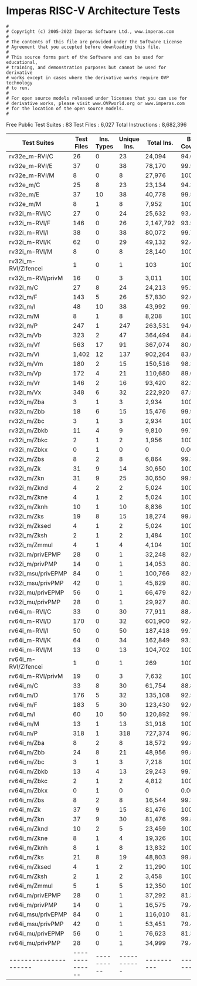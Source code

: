 # Imperas RISC-V Architecture Tests

    #
    # Copyright (c) 2005-2022 Imperas Software Ltd., www.imperas.com
    #
    # The contents of this file are provided under the Software License
    # Agreement that you accepted before downloading this file.
    #
    # This source forms part of the Software and can be used for educational,
    # training, and demonstration purposes but cannot be used for derivative
    # works except in cases where the derivative works require OVP technology
    # to run.
    #
    # For open source models released under licenses that you can use for
    # derivative works, please visit www.OVPworld.org or www.imperas.com
    # for the location of the open source models.
    #
    

Free Public Test Suites : 83
Test Files              : 6,027
Total Instructions      : 8,682,396

| Test Suites           |   Test Files   | Ins. Types | Unique Ins. | Total Ins. | Basic Coverage | Extended Coverage |
| --------------------- | -------------- | ---------- | ----------- | ---------- | -------------- | ----------------- |
| rv32e_m-RVI/C         |             26 |          0 |          23 |     24,094 |         94.60% |             55.94 |
| rv32e_m-RVI/E         |             37 |          0 |          38 |     78,170 |         99.57% |             80.18 |
| rv32e_m-RVI/M         |              8 |          0 |           8 |     27,976 |        100.00% |             83.40 |
| rv32e_m/C             |             25 |          8 |          23 |     23,134 |         94.32% |                   |
| rv32e_m/E             |             37 |         10 |          38 |     40,778 |         99.57% |                   |
| rv32e_m/M             |              8 |          1 |           8 |      7,952 |        100.00% |                   |
| rv32i_m-RVI/C         |             27 |          0 |          24 |     25,632 |         93.41% |             59.55 |
| rv32i_m-RVI/F         |            146 |          0 |          26 |  2,147,792 |         93.53% |                   |
| rv32i_m-RVI/I         |             38 |          0 |          38 |     80,072 |         99.72% |             83.31 |
| rv32i_m-RVI/K         |             62 |          0 |          29 |     49,132 |         92.41% |             57.77 |
| rv32i_m-RVI/M         |              8 |          0 |           8 |     28,140 |        100.00% |             84.84 |
| rv32i_m-RVI/Zifencei  |              1 |          0 |           1 |        103 |        100.00% |            100.00 |
| rv32i_m-RVI/privM     |             16 |          0 |           3 |      3,011 |        100.00% |            100.00 |
| rv32i_m/C             |             27 |          8 |          24 |     24,213 |         95.24% |             51.46 |
| rv32i_m/F             |            143 |          5 |          26 |     57,830 |         92.63% |                   |
| rv32i_m/I             |             48 |         10 |          38 |     43,992 |         99.72% |             90.36 |
| rv32i_m/M             |              8 |          1 |           8 |      8,208 |        100.00% |             84.19 |
| rv32i_m/P             |            247 |          1 |         247 |    263,531 |         94.01% |                   |
| rv32i_m/Vb            |            323 |          2 |          47 |    364,494 |         84.85% |                   |
| rv32i_m/Vf            |            563 |         17 |          91 |    367,074 |         80.09% |                   |
| rv32i_m/Vi            |          1,402 |         12 |         137 |    902,264 |         83.09% |                   |
| rv32i_m/Vm            |            180 |          2 |          15 |    150,516 |         98.32% |                   |
| rv32i_m/Vp            |            172 |          4 |          21 |    110,680 |         89.09% |                   |
| rv32i_m/Vr            |            146 |          2 |          16 |     93,420 |         82.29% |                   |
| rv32i_m/Vx            |            348 |          6 |          32 |    222,920 |         87.59% |                   |
| rv32i_m/Zba           |              3 |          1 |           3 |      2,934 |        100.00% |             89.68 |
| rv32i_m/Zbb           |             18 |          6 |          15 |     15,476 |         99.92% |             87.69 |
| rv32i_m/Zbc           |              3 |          1 |           3 |      2,934 |        100.00% |             78.34 |
| rv32i_m/Zbkb          |             11 |          4 |           9 |      9,810 |         99.75% |             90.10 |
| rv32i_m/Zbkc          |              2 |          1 |           2 |      1,956 |        100.00% |             78.23 |
| rv32i_m/Zbkx          |              0 |          1 |           0 |          0 |          0.00% |              0.00 |
| rv32i_m/Zbs           |              8 |          2 |           8 |      6,864 |         99.38% |             78.14 |
| rv32i_m/Zk            |             31 |          9 |          14 |     30,650 |        100.00% |             98.95 |
| rv32i_m/Zkn           |             31 |          9 |          25 |     30,650 |         99.90% |             92.78 |
| rv32i_m/Zknd          |              4 |          2 |           2 |      5,024 |        100.00% |             99.26 |
| rv32i_m/Zkne          |              4 |          1 |           2 |      5,024 |        100.00% |             99.26 |
| rv32i_m/Zknh          |             10 |          1 |          10 |      8,836 |        100.00% |             98.86 |
| rv32i_m/Zks           |             19 |          8 |          15 |     18,274 |         99.84% |             89.53 |
| rv32i_m/Zksed         |              4 |          1 |           2 |      5,024 |        100.00% |             99.26 |
| rv32i_m/Zksh          |              2 |          1 |           2 |      1,484 |        100.00% |             99.24 |
| rv32i_m/Zmmul         |              4 |          1 |           4 |      4,104 |        100.00% |             79.19 |
| rv32i_m/privEPMP      |             28 |          0 |           1 |     32,248 |         82.02% |                   |
| rv32i_m/privPMP       |             14 |          0 |           1 |     14,053 |         80.18% |                   |
| rv32i_msu/privEPMP    |             84 |          0 |           1 |    100,766 |         82.02% |                   |
| rv32i_msu/privPMP     |             42 |          0 |           1 |     45,829 |         80.18% |                   |
| rv32i_mu/privEPMP     |             56 |          0 |           1 |     66,479 |         82.02% |                   |
| rv32i_mu/privPMP      |             28 |          0 |           1 |     29,927 |         80.18% |                   |
| rv64i_m-RVI/C         |             33 |          0 |          30 |     77,911 |         88.48% |             52.51 |
| rv64i_m-RVI/D         |            170 |          0 |          32 |    601,900 |         92.48% |                   |
| rv64i_m-RVI/I         |             50 |          0 |          50 |    187,418 |         99.77% |             76.07 |
| rv64i_m-RVI/K         |             64 |          0 |          34 |    162,849 |         93.29% |             39.52 |
| rv64i_m-RVI/M         |             13 |          0 |          13 |    104,702 |        100.00% |             80.62 |
| rv64i_m-RVI/Zifencei  |              1 |          0 |           1 |        269 |        100.00% |            100.00 |
| rv64i_m-RVI/privM     |             19 |          0 |           3 |      7,632 |        100.00% |            100.00 |
| rv64i_m/C             |             33 |          8 |          30 |     61,754 |         88.87% |             45.29 |
| rv64i_m/D             |            176 |          5 |          32 |    135,108 |         92.52% |                   |
| rv64i_m/F             |            183 |          5 |          30 |    123,430 |         92.01% |                   |
| rv64i_m/I             |             60 |         10 |          50 |    120,892 |         99.77% |             86.69 |
| rv64i_m/M             |             13 |          1 |          13 |     31,918 |        100.00% |             80.11 |
| rv64i_m/P             |            318 |          1 |         318 |    727,374 |         96.37% |                   |
| rv64i_m/Zba           |              8 |          2 |           8 |     18,572 |         99.86% |             84.79 |
| rv64i_m/Zbb           |             24 |          8 |          21 |     48,956 |         99.88% |             81.54 |
| rv64i_m/Zbc           |              3 |          1 |           3 |      7,218 |        100.00% |             73.80 |
| rv64i_m/Zbkb          |             13 |          4 |          13 |     29,243 |         99.74% |             86.33 |
| rv64i_m/Zbkc          |              2 |          1 |           2 |      4,812 |        100.00% |             73.77 |
| rv64i_m/Zbkx          |              0 |          1 |           0 |          0 |          0.00% |              0.00 |
| rv64i_m/Zbs           |              8 |          2 |           8 |     16,544 |         99.38% |             74.94 |
| rv64i_m/Zk            |             37 |          9 |          15 |     81,476 |        100.00% |             99.34 |
| rv64i_m/Zkn           |             37 |          9 |          30 |     81,476 |         99.88% |             89.79 |
| rv64i_m/Zknd          |             10 |          2 |           5 |     23,459 |        100.00% |             99.26 |
| rv64i_m/Zkne          |              8 |          1 |           4 |     19,326 |        100.00% |             99.23 |
| rv64i_m/Zknh          |              8 |          1 |           8 |     13,832 |        100.00% |             99.49 |
| rv64i_m/Zks           |             21 |          8 |          19 |     48,803 |         99.81% |             86.09 |
| rv64i_m/Zksed         |              4 |          1 |           2 |     11,290 |        100.00% |             99.50 |
| rv64i_m/Zksh          |              2 |          1 |           2 |      3,458 |        100.00% |             99.49 |
| rv64i_m/Zmmul         |              5 |          1 |           5 |     12,350 |        100.00% |             74.46 |
| rv64i_m/privEPMP      |             28 |          0 |           1 |     37,292 |         81.30% |                   |
| rv64i_m/privPMP       |             14 |          0 |           1 |     16,575 |         79.46% |                   |
| rv64i_msu/privEPMP    |             84 |          0 |           1 |    116,010 |         81.30% |                   |
| rv64i_msu/privPMP     |             42 |          0 |           1 |     53,451 |         79.46% |                   |
| rv64i_mu/privEPMP     |             56 |          0 |           1 |     76,623 |         81.30% |                   |
| rv64i_mu/privPMP      |             28 |          0 |           1 |     34,999 |         79.46% |                   |
| --------------------- | -------------- | ---------- | ----------- | ---------- | -------------- | ----------------- |


